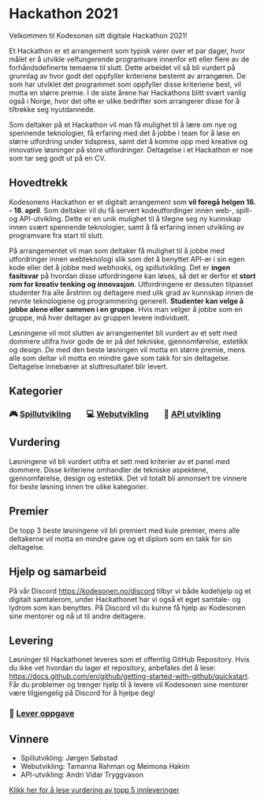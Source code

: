 # Hackathon 2021
Velkommen til Kodesonen sitt digitale Hackathon 2021!

Et Hackathon er et arrangement som typisk varer over et par dager, hvor målet er å utvikle velfungerende programvare innenfor ett eller flere av de forhåndsdefinerte temaene til slutt. Dette arbeidet vil så bli vurdert på grunnlag av hvor godt det oppfyller kriteriene bestemt av arrangøren. De som har utviklet det programmet som oppfyller disse kriteriene best, vil motta en større premie. I de siste årene har Hackathons blitt svært vanlig også i Norge, hvor det ofte er ulike bedrifter som arrangerer disse for å tiltrekke seg nyutdannede.

Som deltaker på et Hackathon vil man få mulighet til å lære om nye og spennende teknologier, få erfaring med det å jobbe i team for å løse en større utfordring under tidspress, samt det å komme opp med kreative og innovative løsninger på store utfordringer. Deltagelse i et Hackathon er noe som tar seg godt ut på en CV.

## Hovedtrekk
Kodesonens Hackathon er et digitalt arrangement som **vil foregå helgen 16. - 18. april**. Som deltaker vil du få servert kodeutfordinger innen web-, spill- og API-utvikling. Dette er en unik mulighet til å tilegne seg ny kunnskap innen svært spennende teknologier, samt å få erfaring innen utvikling av programvare fra start til slutt.

På arrangementet vil man som deltaker få mulighet til å jobbe med utfordringer innen webteknologi slik som det å benyttet API-er i sin egen kode eller det å jobbe med webhooks, og spillutvikling. Det er **ingen fasitsvar** på hvordan disse utfordringene kan løses, så det er derfor et **stort rom for kreativ tenking og innovasjon**. Utfordringene er dessuten tilpasset studenter fra alle årstrinn og deltagere med ulik grad av kunnskap innen de nevnte teknologiene og programmering generelt. **Studenter kan velge å jobbe alene eller sammen i en gruppe**. Hvis man velger å jobbe som en gruppe, må hver deltager av gruppen levere individuelt.

Løsningene vil mot slutten av arrangementet bli vurdert av et sett med dommere utifra hvor gode de er på det tekniske, gjennomførelse, estetikk og design. De med den beste løsningen vil motta en større premie, mens alle som deltar vil motta en mindre gave som takk for sin deltagelse. Deltagelse innebærer at sluttresultatet blir levert.


## Kategorier

### :video_game: [Spillutvikling](Pages/spillutvikling.md) &nbsp;&nbsp;&nbsp;&nbsp;&nbsp;&nbsp; :computer: [Webutvikling](Pages/webutvikling.md)  &nbsp;&nbsp;&nbsp;&nbsp;&nbsp;&nbsp; :arrows_counterclockwise: [API utvikling](Pages/api-utvikling.md)


## Vurdering
Løsningene vil bli vurdert utifra et sett med kriterier av et panel med dommere. Disse kriteriene omhandler de tekniske aspektene, gjennomførelse, design og estetikk. Det vil totalt bli annonsert tre vinnere for beste løsning innen tre ulike kategorier. 

## Premier
De topp 3 beste løsningene vil bli premiert med kule premier, mens alle deltakerne vil motta en mindre gave og et diplom som en takk for sin deltagelse.

## Hjelp og samarbeid
På vår Discord https://kodesonen.no/discord tilbyr vi både kodehjelp og et digitalt samtalerom, under Hackathonet har vi også et eget samtale- og lydrom som kan benyttes. På Discord vil du kunne få hjelp av Kodesonen sine mentorer og nå ut til andre deltagere. 

## Levering
Løsninger til Hackathonet leveres som et offentlig GitHub Repository. Hvis du ikke vet hvordan du lager et repository, anbefales det å lese: https://docs.github.com/en/github/getting-started-with-github/quickstart. Får du problemer og trenger hjelp til å levere vil Kodesonen sine mentorer være tilgjengelig på Discord for å hjelpe deg!

### :link: [Lever oppgave](https://kodesonen.no/hackathon/levering)

## Vinnere
* Spillutvikling: Jørgen Søbstad
* Webutvikling: Tamanna Rahman og Meimona Hakim
* API-utvikling: Andri Vidar Tryggvason

[Klikk her for å lese vurdering av topp 5 innleveringer](Pages/vurdering.md)
